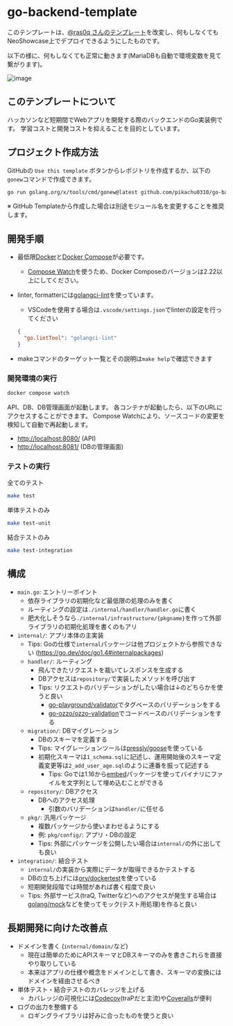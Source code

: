 # go-backend-template 
このテンプレートは、[@ras0q さんのテンプレート](https://github.com/ras0q/go-backend-template)を改変し、何もしなくてもNeoShowcase上でデプロイできるようにしたものです。

以下の様に、何もしなくても正常に動きます(MariaDBも自動で環境変数を見て繋がります)。

![image](https://github.com/pikachu0310/go-backend-template/assets/17543997/dee159b2-598c-40ed-807a-9b5680f465a8)


## このテンプレートについて

ハッカソンなど短期間でWebアプリを開発する際のバックエンドのGo実装例です。
学習コストと開発コストを抑えることを目的としています。

## プロジェクト作成方法

GitHubの `Use this template` ボタンからレポジトリを作成するか、以下の`gonew`コマンドで作成できます。

```sh
go run golang.org/x/tools/cmd/gonew@latest github.com/pikachu0310/go-backend-template {{ project_name }}
```

※ GitHub Templateから作成した場合は別途モジュール名を変更することを推奨します。

## 開発手順

- 最低限[Docker](https://www.docker.com/)と[Docker Compose](https://docs.docker.com/compose/)が必要です。
  - [Compose Watch](https://docs.docker.com/compose/file-watch/)を使うため、Docker Composeのバージョンは2.22以上にしてください。
- linter, formatterには[golangci-lint](https://golangci-lint.run/)を使っています。
  - VSCodeを使用する場合は`.vscode/settings.json`でlinterの設定を行ってください

  ```json
  {
    "go.lintTool": "golangci-lint"
  }
  ```

- makeコマンドのターゲット一覧とその説明は`make help`で確認できます

### 開発環境の実行

```sh
docker compose watch
```

API、DB、DB管理画面が起動します。
各コンテナが起動したら、以下のURLにアクセスすることができます。
Compose Watchにより、ソースコードの変更を検知して自動で再起動します。

- <http://localhost:8080/> (API)
- <http://localhost:8081/> (DBの管理画面)

### テストの実行

全てのテスト

```sh
make test
```

単体テストのみ

```sh
make test-unit
```

結合テストのみ

```sh
make test-integration
```

## 構成

- `main.go`: エントリーポイント
  - 依存ライブラリの初期化など最低限の処理のみを書く
  - ルーティングの設定は`./internal/handler/handler.go`に書く
  - 肥大化しそうなら`./internal/infrastructure/{pkgname}`を作って外部ライブラリの初期化処理を書くのもアリ
- `internal/`: アプリ本体の主実装
  - Tips: Goの仕様で`internal`パッケージは他プロジェクトから参照できない (<https://go.dev/doc/go1.4#internalpackages>)
  - `handler/`: ルーティング
    - 飛んできたリクエストを裁いてレスポンスを生成する
    - DBアクセスは`repository/`で実装したメソッドを呼び出す
    - Tips: リクエストのバリデーションがしたい場合は↓のどちらかを使うと良い
      - [go-playground/validator](https://github.com/go-playground/validator)でタグベースのバリデーションをする
      - [go-ozzo/ozzo-validation](https://github.com/go-ozzo/ozzo-validation)でコードベースのバリデーションをする
  - `migration/`: DBマイグレーション
    - DBのスキーマを定義する
    - Tips: マイグレーションツールは[pressly/goose](https://github.com/pressly/goose)を使っている
    - 初期化スキーマは`1_schema.sql`に記述し、運用開始後のスキーマ定義変更等は`2_add_user_age.sql`のように連番を振って記述する
      - Tips: Goでは1.16から[embed](https://pkg.go.dev/embed)パッケージを使ってバイナリにファイルを文字列として埋め込むことができる
  - `repository/`: DBアクセス
    - DBへのアクセス処理
      - 引数のバリデーションは`handler/`に任せる
  - `pkg/`: 汎用パッケージ
    - 複数パッケージから使いまわせるようにする
    - 例: `pkg/config/`: アプリ・DBの設定
    - Tips: 外部にパッケージを公開したい場合は`internal/`の外に出しても良い
- `integration/`: 結合テスト
  - `internal/`の実装から実際にデータが取得できるかテストする
  - DBの立ち上げには[ory/dockertest](https://github.com/ory/dockertest)を使っている
  - 短期開発段階では時間があれば書く程度で良い
  - Tips: 外部サービス(traQ, Twitterなど)へのアクセスが発生する場合は[golang/mock](https://github.com/golang/mock)などを使ってモック(テスト用処理)を作ると良い

## 長期開発に向けた改善点

- ドメインを書く (`internal/domain/`など)
  - 現在は簡単のためにAPIスキーマとDBスキーマのみを書きこれらを直接やり取りしている
  - 本来はアプリの仕様や概念をドメインとして書き、スキーマの変換にはドメインを経由させるべき
- 単体テスト・結合テストのカバレッジを上げる
  - カバレッジの可視化には[Codecov](https://codecov.io)(traPだと主流)や[Coveralls](https://coveralls.io)が便利
- ログの出力を整備する
  - ロギングライブラリは好みに合ったものを使うと良い
